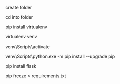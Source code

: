 
create folder

cd into folder

pip install virtualenv 

virtualenv venv

venv\Scripts\activate

venv\Scripts\python.exe -m pip install --upgrade pip

pip install flask

pip freeze > requirements.txt